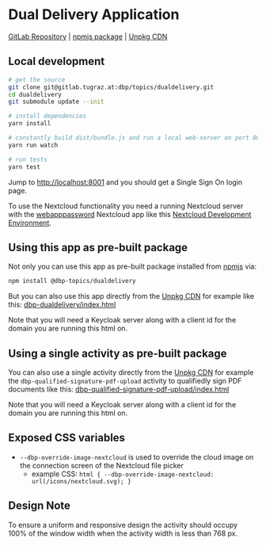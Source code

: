 # Dual Delivery Application

[GitLab Repository](https://gitlab.tugraz.at/dbp/dual-delivery/dualdelivery) |
[npmjs package](https://www.npmjs.com/package/@dbp-topics/dualdelivery) |
[Unpkg CDN](https://unpkg.com/browse/@dbp-topics/dualdelivery/)

## Local development

```bash
# get the source
git clone git@gitlab.tugraz.at:dbp/topics/dualdelivery.git
cd dualdelivery
git submodule update --init

# install dependencies
yarn install

# constantly build dist/bundle.js and run a local web-server on port 8001 
yarn run watch

# run tests
yarn test
```

Jump to <http://localhost:8001> and you should get a Single Sign On login page.

To use the Nextcloud functionality you need a running Nextcloud server with the
[webapppassword](https://gitlab.tugraz.at/DBP/Middleware/Nextcloud/webapppassword) Nextcloud app like this
[Nextcloud Development Environment](https://gitlab.tugraz.at/DBP/Middleware/Nextcloud/webapppassword/-/tree/master/docker).

## Using this app as pre-built package

Not only you can use this app as pre-built package installed from [npmjs](https://www.npmjs.com/package/@dbp-topics/dualdelivery) via:

```bash
npm install @dbp-topics/dualdelivery
```

But you can also use this app directly from the [Unpkg CDN](https://unpkg.com/browse/@dbp-topics/dualdelivery/)
for example like this: [dbp-dualdelivery/index.html](https://gitlab.tugraz.at/dbp/dual-delivery/dualdelivery/-/tree/master/examples/dbp-dualdelivery/index.html)

Note that you will need a Keycloak server along with a client id for the domain you are running this html on.

## Using a single activity as pre-built package

You can also use a single activity directly from the [Unpkg CDN](https://unpkg.com/browse/@dbp-topics/dualdelivery/)
for example the `dbp-qualified-signature-pdf-upload` activity to qualifiedly sign PDF documents like this:
[dbp-qualified-signature-pdf-upload/index.html](https://gitlab.tugraz.at/dbp/dual-delivery/dualdelivery/-/tree/master/examples/dbp-qualified-signature-pdf-upload/index.html)

Note that you will need a Keycloak server along with a client id for the domain you are running this html on.

## Exposed CSS variables

- `--dbp-override-image-nextcloud` is used to override the cloud image on the connection screen of the Nextcloud file picker
    - example CSS: `html { --dbp-override-image-nextcloud: url(/icons/nextcloud.svg); }`

## Design Note
To ensure a uniform and responsive design the activity should occupy 100% of the window width when the activity width is less than 768 px.
